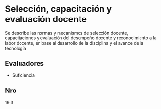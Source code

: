 # Selección, capacitación y evaluación docente

Se describe las normas y mecanismos de selección docente, capacitaciones y evaluación del desempeño docente y reconocimiento a la labor docente, en base al desarrollo de la disciplina y el avance de la tecnología

## Evaluadores
* Suficiencia


## Nro
19.3
